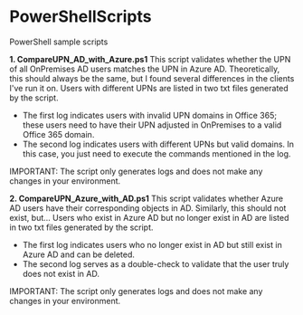 # PowerShellScripts

PowerShell sample scripts

**1. CompareUPN_AD_with_Azure.ps1**
This script validates whether the UPN of all OnPremises AD users matches the UPN in Azure AD. Theoretically, this should always be the same, but I found several differences in the clients I've run it on.
Users with different UPNs are listed in two txt files generated by the script.

- The first log indicates users with invalid UPN domains in Office 365; these users need to have their UPN adjusted in OnPremises to a valid Office 365 domain.
- The second log indicates users with different UPNs but valid domains. In this case, you just need to execute the commands mentioned in the log.

IMPORTANT: The script only generates logs and does not make any changes in your environment.

**2. CompareUPN_Azure_with_AD.ps1**
This script validates whether Azure AD users have their corresponding objects in AD. Similarly, this should not exist, but...
Users who exist in Azure AD but no longer exist in AD are listed in two txt files generated by the script.

- The first log indicates users who no longer exist in AD but still exist in Azure AD and can be deleted.
- The second log serves as a double-check to validate that the user truly does not exist in AD.

IMPORTANT: The script only generates logs and does not make any changes in your environment.
